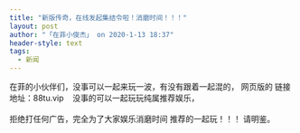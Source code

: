```yaml
---
title: "新版传奇，在线发起集结令啦！消磨时间！！！"
layout: post
author: "「在菲小俊杰」 on 2020-1-13 18:37"
header-style: text
tags:
  - 新闻
---
```


<head></head>
<body>
  在菲的小伙伴们，没事可以一起来玩一波，有没有跟着一起混的， 网页版的 链接地址：88tu.vip&nbsp; &nbsp; 没事的可以一起玩玩纯属推荐娱乐，
 <br> 
 <br> 拒绝打任何广告，完全为了大家娱乐消磨时间 推荐的一起玩！！！ 请明鉴。
 <br>
</body>



